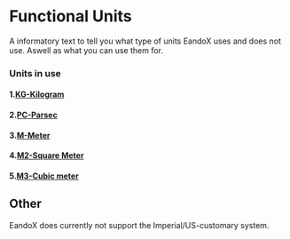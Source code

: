 # Functional Units

A informatory text to tell you what type of units EandoX uses and does not use. Aswell as what you can use them for.

### Units in use

#### 1.[KG-Kilogram](documentation/__legacy/Products/createNewproduct/Kilogram.md)

#### 2.[PC-Parsec](documentation/__legacy/Products/createNewproduct/Parsec.md)

#### 3.[M-Meter](documentation/__legacy/Products/createNewproduct/Meter.md)

#### 4.[M2-Square Meter](documentation/__legacy/Products/createNewproduct/Square-meter.md)

#### 5.[M3-Cubic meter](documentation/__legacy/Products/createNewproduct/Cubic-meter.md)

## Other

EandoX does currently not support the Imperial/US-customary system.
